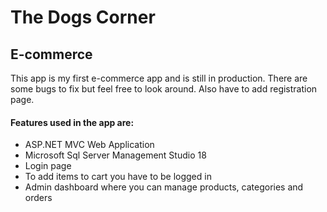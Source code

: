 # The Dogs Corner

## E-commerce

This app is my first e-commerce app and is still in production.
There are some bugs to fix but feel free to look around. 
Also have to add registration page.

#### Features used in the app are:

* ASP.NET MVC Web Application
* Microsoft Sql Server Management Studio 18
* Login page
* To add items to cart you have to be logged in
* Admin dashboard where you can manage products, categories and orders

